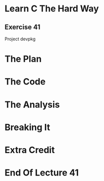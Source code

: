 Learn C The Hard Way
=======

Exercise 41
----

Project devpkg



The Plan
====


The Code
====



The Analysis
====




Breaking It
====




Extra Credit
====



End Of Lecture 41
=====


